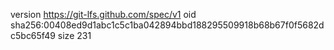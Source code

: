 version https://git-lfs.github.com/spec/v1
oid sha256:00408ed9d1abc1c5c1ba042894bbd188295509918b68b67f0f5682dc5bc65f49
size 231
